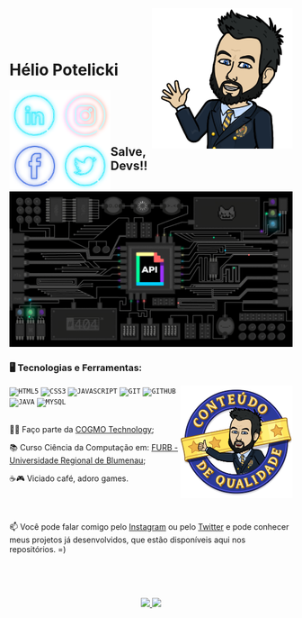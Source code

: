 <img align="right" width="250px" style="margin-top:-20px" src="images\Salve.PNG">

</br>
</br>

<div dsplay="inline-block">
 
 <h1 align="left">Hélio Potelicki</h1>

  <a href="https://www.linkedin.com/in/h%C3%A9lio-potelicki">
    <img align="left" width="90px" src="images\Linkedin.png" alt="linkedin" style="vertical-align:top;">
  </a>

 <a href="https://www.instagram.com/helio_potelicky/">
    <img align="left" width="90px" src="images\Instagram.png" alt="instagram" style="vertical-align:top;">
  </a> 

  <a href="https://www.facebook.com/SirPotelicky">
    <img align="left" width="90px" src="images\Facebook.png" alt="facebook" style="vertical-align:top;">
  </a>

  <a href="https://twitter.com/helio_potelicky">
    <img align="left" width="90px" src="images\Twitter.png" alt="twitter" style="vertical-align:top;">
  </a>

</div>

</br>
</br>
</br>
</br>

## Salve, Devs!!

<p align="center">
  <img src="images\dev-background.gif" width="700">
</p>

### 🖥️ Tecnologias e Ferramentas: 
<img width="200px" align="right" src="images\Qualidade.PNG">
<code><img width="40px" src="https://cdn.jsdelivr.net/gh/devicons/devicon/icons/html5/html5-original-wordmark.svg" title = "HTML5"/></code>
<code><img width="40px" src="https://cdn.jsdelivr.net/gh/devicons/devicon/icons/css3/css3-original-wordmark.svg" title = "CSS3"/></code>
<code><img width="40px" src="https://cdn.jsdelivr.net/gh/devicons/devicon/icons/javascript/javascript-original.svg" title = "JAVASCRIPT"/></code>
<code><img width="40px" src="https://cdn.jsdelivr.net/gh/devicons/devicon/icons/git/git-original.svg" title = "GIT"/></code>
<code><img width="40px" src="https://cdn.jsdelivr.net/gh/devicons/devicon/icons/github/github-original.svg" title = "GITHUB"/></code>
<code><img width="40px" src="https://cdn.jsdelivr.net/gh/devicons/devicon/icons/java/java-original.svg" title = "JAVA"/></code>
<code><img width="40px" src="https://cdn.jsdelivr.net/gh/devicons/devicon/icons/mysql/mysql-original.svg" title = "MYSQL"/></code>

</br>
</br>

<div display="inline-block">
 <p align="left">👨‍💻 Faço parte da <a href="http://cogmo.com.br/">COGMO Technology</a>;</p>
 <p align="left">📚 Curso Ciência da Computação em: <a href="https://www.furb.br/web/10/portugues">FURB - Universidade Regional de Blumenau</a>;</p>
 <p align="left">☕🎮 Viciado café, adoro games.</p>
</div>

</br>
</br>

📫 Você pode falar comigo pelo [Instagram](https://www.instagram.com/helio_potelicky/) ou pelo [Twitter](https://twitter.com/helio_potelicky) e pode conhecer meus projetos já desenvolvidos, que estão disponíveis aqui nos repositórios. =)

</br>
</br>

##
<p align="center">
<a href="https://github.com/HELIOPOTELICKI">
  <img height="180em" src="https://github-readme-stats-eight-theta.vercel.app/api?username=HELIOPOTELICKI&show_icons=true&theme=algolia&include_all_commits=true&count_private=true"/>
  <img height="180em" src="https://github-readme-stats-eight-theta.vercel.app/api/top-langs/?username=HELIOPOTELICKI&layout=compact&langs_count=8&theme=algolia"/>
</a>
</p>